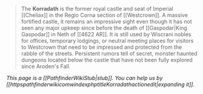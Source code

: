 > The **Korradath** is the former royal castle and seat of Imperial [[Cheliax]] in the Regio Corna section of [[Westcrown]]. A massive fortified castle, it remains an impressive sight even though it has not seen any major upkeep since before the death of [[Gaspodar|King Gaspodar]] in Neth of [[4622 AR]]. It is still used by Wiscrani nobles for offices, temporary lodgings, or neutral meeting places for visitors to Westcrown that need to be impressed and protected from the rabble of the streets. Persistent rumors tell of secret, monster haunted dungeons located below the castle that have not been fully explored since Aroden's Fall.



*This page is a [[PathfinderWikiStub|stub]]. You can help us by [[httpspathfinderwikicomwindexphptitleKorradathactionedit|expanding it]].*








